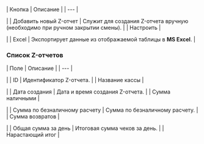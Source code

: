 | Кнопка | Описание |
| --- |

|
| Добавить новый Z-отчет | Служит для создания Z-отчета вручную (необходимо при ручном закрытии смены). |
| Настроить |

|
| Excel | Экспортирует данные из отображаемой таблицы в **MS Excel**. |

### Список Z-отчетов

| Поле | Описание |
| --- |

|
| ID | Идентификатор Z-отчета. |
| Название кассы |

|
| Дата создания | Дата и время создания Z-отчета. |
| Сумма наличными |

|
| Сумма по безналичному расчету | Сумма по безналичному расчету. |
| Сумма возвратов |

|
| Общая сумма за день | Итоговая сумма чеков за день. |
| Нарастающий итог |